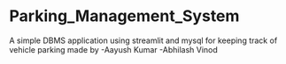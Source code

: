 # Parking_Management_System
A simple DBMS application using streamlit and mysql for keeping track of vehicle parking made by
-Aayush Kumar
-Abhilash Vinod
